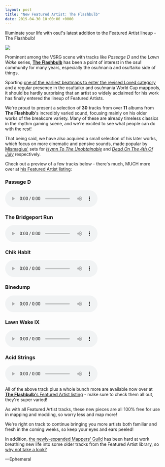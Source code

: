 ```yaml
---
layout: post
title: "New Featured Artist: The Flashbulb"
date: 2019-04-30 10:00:00 +0000
---
```


Illuminate your life with osu!'s latest addition to the Featured Artist lineup - The Flashbulb!

[![](https://assets.ppy.sh/artists/37/header.jpg)](https://osu.ppy.sh/beatmaps/artists/37)

Prominent among the VSRG scene with tracks like *Passage D* and the *Lawn Wake* series, [**The Flashbulb**](https://osu.ppy.sh/beatmaps/artists/37) has been a point of interest in the osu! community for many years, especially the osu!mania and osu!taiko side of things.

Sporting [one of the earliest beatmaps to enter the revised Loved category](https://osu.ppy.sh/beatmapsets/400300#osu/1001757) and a regular presence in the osu!taiko and osu!mania World Cup mappools, it should be hardly surprising that an artist so widely acclaimed for his work has finally entered the lineup of Featured Artists.

We're proud to present a selection of **30** tracks from over **11** albums from **The Flashbulb**'s incredibly varied sound, focusing mainly on his older works of the breakcore variety. Many of these are already timeless classics in the rhythm gaming scene, and we're excited to see what people can do with the rest!

That being said, we have also acquired a small selection of his later works, which focus on more cinematic and pensive sounds, made popular by [Mismagius'](https://osu.ppy.sh/users/19048) sets for [*Hymn To The Unobtainable*](https://osu.ppy.sh/beatmapsets/539042) and [*Dead On The 4th Of July*](https://osu.ppy.sh/beatmapsets/347882) respectively.

Check out a preview of a few tracks below - there's much, MUCH more over at [his Featured Artist listing](https://osu.ppy.sh/beatmaps/artists/37):

### Passage D

<audio controls>
    <source src="https://assets.ppy.sh/artists/37/previews/923.mp3" type="audio/mpeg">
</audio>

### The Bridgeport Run

<audio controls>
    <source src="https://assets.ppy.sh/artists/37/previews/925.mp3" type="audio/mpeg">
</audio>

### Chik Habit

<audio controls>
    <source src="https://assets.ppy.sh/artists/37/previews/906.mp3" type="audio/mpeg">
</audio>

### Binedump

<audio controls>
    <source src="https://assets.ppy.sh/artists/37/previews/904.mp3" type="audio/mpeg">
</audio>

### Lawn Wake IX

<audio controls>
    <source src="https://assets.ppy.sh/artists/37/previews/918.mp3" type="audio/mpeg">
</audio>

### Acid Strings

<audio controls>
    <source src="https://assets.ppy.sh/artists/37/previews/900.mp3" type="audio/mpeg">
</audio>

All of the above track plus a whole bunch more are available now over at [**The Flashbulb**'s Featured Artist listing](https://osu.ppy.sh/beatmaps/artists/37) - make sure to check them all out, they're super varied!

As with all Featured Artist tracks, these new pieces are all 100% free for use in mapping and modding, so worry less and map more!

We're right on track to continue bringing you more artists both familiar and fresh in the coming weeks, so keep your eyes and ears peeled! 

In addition, [the newly-expanded Mappers' Guild](https://mappersguild.com/) has been hard at work breathing new life into some older tracks from the Featured Artist library, so [why not take a look?](https://osu.ppy.sh/beatmapsets?m=-1&q=mappers%20guild)

—Ephemeral
